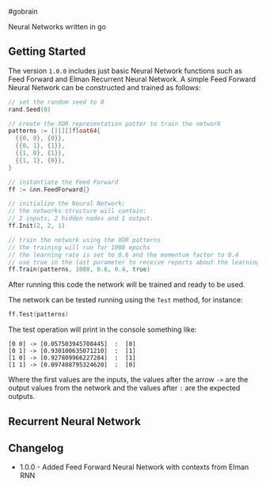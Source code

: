 #gobrain

Neural Networks written in go


## Getting Started
The version `1.0.0` includes just basic Neural Network functions such as Feed Forward and Elman Recurrent Neural Network.
A simple Feed Forward Neural Network can be constructed and trained as follows:

```go
// set the random seed to 0
rand.Seed(0)

// create the XOR representation patter to train the network
patterns := [][][]float64{
  {{0, 0}, {0}},
  {{0, 1}, {1}},
  {{1, 0}, {1}},
  {{1, 1}, {0}},
}

// instantiate the Feed Forward
ff := &nn.FeedForward{}

// initialize the Neural Network;
// the networks structure will contain:
// 2 inputs, 2 hidden nodes and 1 output.
ff.Init(2, 2, 1)

// train the network using the XOR patterns
// the training will run for 1000 epochs
// the learning rate is set to 0.6 and the momentum factor to 0.4
// use true in the last parameter to receive reports about the learning error
ff.Train(patterns, 1000, 0.6, 0.4, true)
```

After running this code the network will be trained and ready to be used.

The network can be tested running using the `Test` method, for instance:

```go
ff.Test(patterns)
```

The test operation will print in the console something like:

```
[0 0] -> [0.057503945708445]  :  [0]
[0 1] -> [0.930100635071210]  :  [1]
[1 0] -> [0.927809966227284]  :  [1]
[1 1] -> [0.097408795324620]  :  [0]
```

Where the first values are the inputs, the values after the arrow `->` are the output values from the network and the values after `:` are the expected outputs.

## Recurrent Neural Network


## Changelog
* 1.0.0 - Added Feed Forward Neural Network with contexts from Elman RNN

